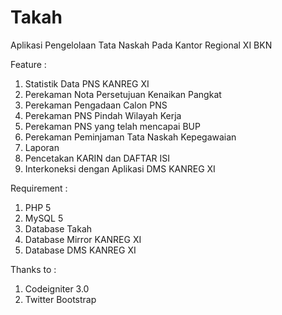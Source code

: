 # Takah
Aplikasi Pengelolaan Tata Naskah Pada Kantor Regional  XI BKN

Feature :
1. Statistik Data PNS KANREG XI
2. Perekaman Nota Persetujuan Kenaikan Pangkat
3. Perekaman Pengadaan Calon PNS
4. Perekaman PNS Pindah Wilayah Kerja
5. Perekaman PNS yang telah mencapai BUP
6. Perekaman Peminjaman Tata Naskah Kepegawaian
7. Laporan
8. Pencetakan KARIN dan DAFTAR ISI
9. Interkoneksi dengan Aplikasi DMS KANREG XI

Requirement :
1. PHP 5
2. MySQL 5
3. Database Takah
4. Database Mirror KANREG XI
5. Database DMS KANREG XI

Thanks to :
1. Codeigniter 3.0
2. Twitter Bootstrap
